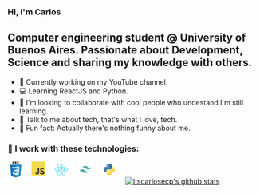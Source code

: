 ### Hi, I'm Carlos

## Computer engineering student @ University of Buenos Aires. Passionate about Development, Science and sharing my knowledge with others.

- 🚧 Currently working on my YouTube channel.
- 💻 Learning ReactJS and Python.
- 🧠 I'm looking to collaborate with cool people who undestand I'm still learning.
- 💾 Talk to me about tech, that's what I love, tech.
- 🤬 Fun fact: Actually there's nothing funny about me.

### 🤖 I work with these technologies:

[<img align='left' alt='CSS' width='32px' src='https://raw.githubusercontent.com/github/explore/80688e429a7d4ef2fca1e82350fe8e3517d3494d/topics/css/css.png' style='float: left; margin-right: 16px;'>][profile]
[<img align='left' alt='JavaScript' width='28px' height='28px' src='https://raw.githubusercontent.com/github/explore/80688e429a7d4ef2fca1e82350fe8e3517d3494d/topics/javascript/javascript.png' style='float: left; margin-right: 16px; cursor:text'>][profile]
[<img align='left' alt='React' width='32px' src='https://raw.githubusercontent.com/github/explore/80688e429a7d4ef2fca1e82350fe8e3517d3494d/topics/react/react.png' style='float: left; margin-right: 16px; cursor:text'>][profile]
[<img align='left' alt='TailwindCSS' width='32px' src='https://raw.githubusercontent.com/github/explore/882462b8ecc337fd9c9b2572bc463a1cbc88fb6a/topics/tailwind/tailwind.png' style='float: left; margin-right: 16px; cursor:text'>][profile]
[<img align='left' alt='Python' width='32px' src='https://raw.githubusercontent.com/github/explore/80688e429a7d4ef2fca1e82350fe8e3517d3494d/topics/python/python.png' style='float: left; margin-right: 16px; cursor:text'>][profile]<br>

[![itscarlosecp's github stats](https://github-readme-stats.vercel.app/api?username=itscarlosecp)](https://github.com/anuraghazra/github-readme-stats)

[profile]: https://github.com/itscarlosecp
